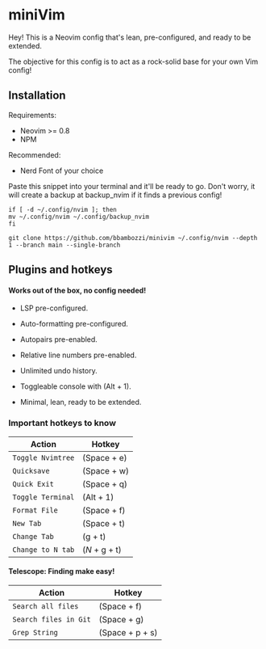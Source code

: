 # miniVim

Hey! This is a Neovim config that's lean, pre-configured, and ready to be extended.

The objective for this config is to act as a rock-solid base for your own Vim config!

## Installation

Requirements:
* Neovim >= 0.8
* NPM

Recommended:
* Nerd Font of your choice

Paste this snippet into your terminal and it'll be ready to go.
Don't worry, it will create a backup at backup_nvim if it finds a previous config!
```
if [ -d ~/.config/nvim ]; then
mv ~/.config/nvim ~/.config/backup_nvim
fi

git clone https://github.com/bbambozzi/minivim ~/.config/nvim --depth 1 --branch main --single-branch
```

## Plugins and hotkeys

#### Works out of the box, no config needed!

- LSP pre-configured.

- Auto-formatting pre-configured.

- Autopairs pre-enabled.

- Relative line numbers pre-enabled.

- Unlimited undo history.

- Toggleable console with (Alt + 1).

- Minimal, lean, ready to be extended.

### Important hotkeys to know

| Action            | Hotkey        |
| ----------------- | ------------- |
| `Toggle Nvimtree` | (Space + e)   |
| `Quicksave`       | (Space + w)   |
| `Quick Exit`      | (Space + q)   |
| `Toggle Terminal` | (Alt + 1)     |
| `Format File`     | (Space + f)   |
| `New Tab`         | (Space + t)   |
| `Change Tab`      | (g + t)       |
| `Change to N tab` | (_N_ + g + t) |

#### Telescope: Finding make easy!

| Action                | Hotkey          |
| --------------------- | --------------- |
| `Search all files`    | (Space + f) |
| `Search files in Git` | (Space + g) |
| `Grep String `        | (Space + p + s) |


